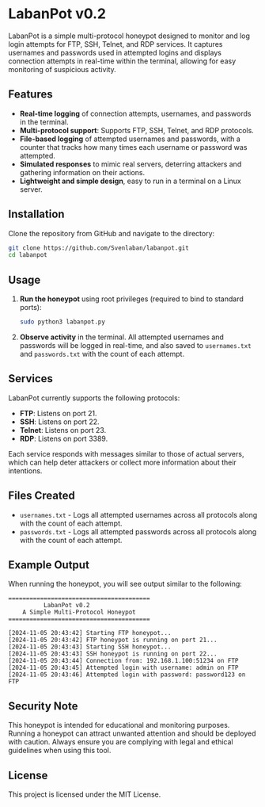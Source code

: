
# LabanPot v0.2

LabanPot is a simple multi-protocol honeypot designed to monitor and log login attempts for FTP, SSH, Telnet, and RDP services. It captures usernames and passwords used in attempted logins and displays connection attempts in real-time within the terminal, allowing for easy monitoring of suspicious activity.

## Features

- **Real-time logging** of connection attempts, usernames, and passwords in the terminal.
- **Multi-protocol support**: Supports FTP, SSH, Telnet, and RDP protocols.
- **File-based logging** of attempted usernames and passwords, with a counter that tracks how many times each username or password was attempted.
- **Simulated responses** to mimic real servers, deterring attackers and gathering information on their actions.
- **Lightweight and simple design**, easy to run in a terminal on a Linux server.

## Installation

Clone the repository from GitHub and navigate to the directory:

```bash
git clone https://github.com/Svenlaban/labanpot.git
cd labanpot
```

## Usage

1. **Run the honeypot** using root privileges (required to bind to standard ports):
   ```bash
   sudo python3 labanpot.py
   ```
2. **Observe activity** in the terminal. All attempted usernames and passwords will be logged in real-time, and also saved to `usernames.txt` and `passwords.txt` with the count of each attempt.

## Services

LabanPot currently supports the following protocols:
- **FTP**: Listens on port 21.
- **SSH**: Listens on port 22.
- **Telnet**: Listens on port 23.
- **RDP**: Listens on port 3389.

Each service responds with messages similar to those of actual servers, which can help deter attackers or collect more information about their intentions.

## Files Created

- `usernames.txt` - Logs all attempted usernames across all protocols along with the count of each attempt.
- `passwords.txt` - Logs all attempted passwords across all protocols along with the count of each attempt.

## Example Output

When running the honeypot, you will see output similar to the following:
```
========================================
          LabanPot v0.2
    A Simple Multi-Protocol Honeypot
========================================

[2024-11-05 20:43:42] Starting FTP honeypot...
[2024-11-05 20:43:42] FTP honeypot is running on port 21...
[2024-11-05 20:43:43] Starting SSH honeypot...
[2024-11-05 20:43:43] SSH honeypot is running on port 22...
[2024-11-05 20:43:44] Connection from: 192.168.1.100:51234 on FTP
[2024-11-05 20:43:45] Attempted login with username: admin on FTP
[2024-11-05 20:43:46] Attempted login with password: password123 on FTP
```

## Security Note

This honeypot is intended for educational and monitoring purposes. Running a honeypot can attract unwanted attention and should be deployed with caution. Always ensure you are complying with legal and ethical guidelines when using this tool.

## License

This project is licensed under the MIT License.
